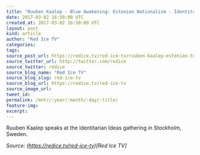 ```yaml
---
title: "Ruuben Kaalep - Blue Awakening: Estonian Nationalism - Identitarian Ideas IX"
date: 2017-03-02 16:50:00 UTC
created_at: 2017-03-02 16:50:00 UTC
layout: post
kind: article
author: "Red Ice TV"
categories:
tags:
source_post_url: https://redice.tv/red-ice-tv/ruuben-kaalep-estonian-torch-light-march-identitarian-ideas-ix
source_twitter_url: http://twitter.com/redice
source_twitter: redice
source_blog_name: "Red Ice TV"
source_blog_slug: red-ice-tv
source_blog_url: https://redice.tv/red-ice-tv
source_image_url:
tweet_id:
permalink: /mntr/:year/:month/:day/:title/
feature-img:
excerpt:
---
```

Ruuben Kaalep speaks at the Identitarian Ideas gathering in Stockholm, Sweden.

_Source: (https://redice.tv/red-ice-tv)[Red Ice TV]_
